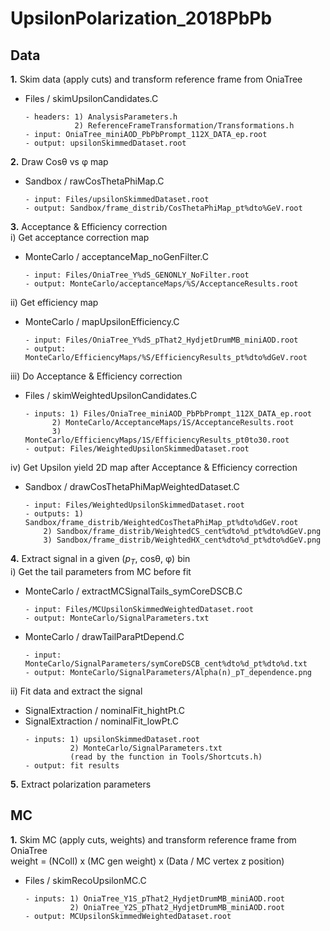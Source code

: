 # UpsilonPolarization_2018PbPb
  
## Data 

**1.**  Skim data (apply cuts) and transform reference frame from OniaTree <br>
  - Files / skimUpsilonCandidates.C
    ```
    - headers: 1) AnalysisParameters.h
               2) ReferenceFrameTransformation/Transformations.h
    - input: OniaTree_miniAOD_PbPbPrompt_112X_DATA_ep.root 
    - output: upsilonSkimmedDataset.root
    ```
    
**2.**  Draw Cos&theta; vs &phi; map   <br>
  - Sandbox / rawCosThetaPhiMap.C
    ```
    - input: Files/upsilonSkimmedDataset.root
    - output: Sandbox/frame_distrib/CosThetaPhiMap_pt%dto%GeV.root
    ```
    
**3.** Acceptance & Efficiency correction <br>
  i) Get acceptance correction map
  - MonteCarlo / acceptanceMap_noGenFilter.C
    ```
    - input: Files/OniaTree_Y%dS_GENONLY_NoFilter.root
    - output: MonteCarlo/acceptanceMaps/%S/AcceptanceResults.root 
    ```
  ii) Get efficiency map
  - MonteCarlo / mapUpsilonEfficiency.C
    ```
    - input: Files/OniaTree_Y%dS_pThat2_HydjetDrumMB_miniAOD.root
    - output: MonteCarlo/EfficiencyMaps/%S/EfficiencyResults_pt%dto%dGeV.root 
    ```
  iii) Do Acceptance & Efficiency correction
  - Files / skimWeightedUpsilonCandidates.C
    ```
    - inputs: 1) Files/OniaTree_miniAOD_PbPbPrompt_112X_DATA_ep.root
          2) MonteCarlo/AcceptanceMaps/1S/AcceptanceResults.root
          3) MonteCarlo/EfficiencyMaps/1S/EfficiencyResults_pt0to30.root
    - output: Files/WeightedUpsilonSkimmedDataset.root 
    ```
  iv) Get Upsilon yield 2D map after Acceptance & Efficiency correction
  - Sandbox / drawCosThetaPhiMapWeightedDataset.C
    ```
    - input: Files/WeightedUpsilonSkimmedDataset.root
    - outputs: 1) Sandbox/frame_distrib/WeightedCosThetaPhiMap_pt%dto%dGeV.root
        2) Sandbox/frame_distrib/WeightedCS_cent%dto%d_pt%dto%dGeV.png
        3) Sandbox/frame_distrib/WeightedHX_cent%dto%d_pt%dto%dGeV.png
    ```
       
**4.**  Extract signal in a given ($p_{T}$, cos&theta;, &phi;) bin  <br>
  i) Get the tail parameters from MC before fit  
  - MonteCarlo / extractMCSignalTails_symCoreDSCB.C
    ```
    - input: Files/MCUpsilonSkimmedWeightedDataset.root
    - output: MonteCarlo/SignalParameters.txt
    ```
  - MonteCarlo / drawTailParaPtDepend.C
    ```
    - input: MonteCarlo/SignalParameters/symCoreDSCB_cent%dto%d_pt%dto%d.txt
    - output: MonteCarlo/SignalParameters/Alpha(n)_pT_dependence.png
    ``` 
  ii) Fit data and extract the signal
  - SignalExtraction / nominalFit_hightPt.C <br>
  - SignalExtraction / nominalFit_lowPt.C <br>
    ```
    - inputs: 1) upsilonSkimmedDataset.root
              2) MonteCarlo/SignalParameters.txt 
              (read by the function in Tools/Shortcuts.h)
    - output: fit results
    ```
    
**5.**  Extract polarization parameters


## MC

**1.** Skim MC (apply cuts, weights) and transform reference frame from OniaTree  <br>
       weight = (NColl) x (MC gen weight) x (Data / MC vertex z position) <br>
   - Files / skimRecoUpsilonMC.C
     ```
     - inputs: 1) OniaTree_Y1S_pThat2_HydjetDrumMB_miniAOD.root
               2) OniaTree_Y2S_pThat2_HydjetDrumMB_miniAOD.root
     - output: MCUpsilonSkimmedWeightedDataset.root
     ```



